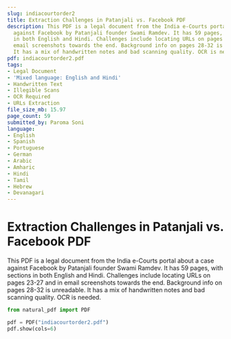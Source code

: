 ```yaml
---
slug: indiacourtorder2
title: Extraction Challenges in Patanjali vs. Facebook PDF
description: This PDF is a legal document from the India e-Courts portal about a case
  against Facebook by Patanjali founder Swami Ramdev. It has 59 pages, with sections
  in both English and Hindi. Challenges include locating URLs on pages 23-27 and in
  email screenshots towards the end. Background info on pages 28-32 is unreadable.
  It has a mix of handwritten notes and bad scanning quality. OCR is needed.
pdf: indiacourtorder2.pdf
tags:
- Legal Document
- 'Mixed language: English and Hindi'
- Handwritten Text
- Illegible Scans
- OCR Required
- URLs Extraction
file_size_mb: 15.97
page_count: 59
submitted_by: Paroma Soni
language:
- English
- Spanish
- Portuguese
- German
- Arabic
- Amharic
- Hindi
- Tamil
- Hebrew
- Devanagari
---
```

# Extraction Challenges in Patanjali vs. Facebook PDF

This PDF is a legal document from the India e-Courts portal about a case against Facebook by Patanjali founder Swami Ramdev. It has 59 pages, with sections in both English and Hindi. Challenges include locating URLs on pages 23-27 and in email screenshots towards the end. Background info on pages 28-32 is unreadable. It has a mix of handwritten notes and bad scanning quality. OCR is needed.

```python
from natural_pdf import PDF

pdf = PDF("indiacourtorder2.pdf")
pdf.show(cols=6)
```